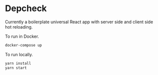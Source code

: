 # Depcheck

Currently a boilerplate universal React app with server side and client side hot reloading.

To run in Docker.

```sh
docker-compose up
```

To run locally.

```sh
yarn install
yarn start
```
